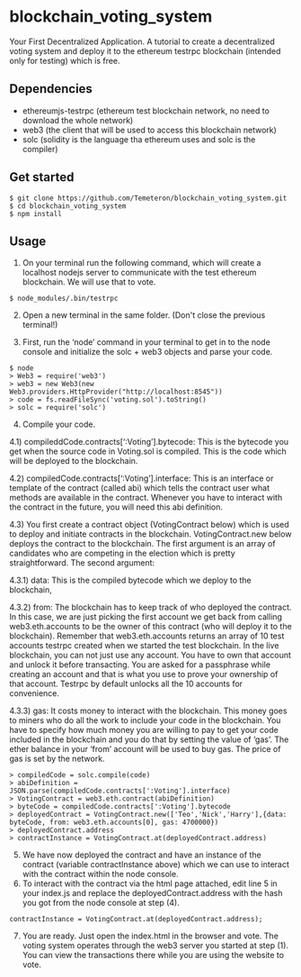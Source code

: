 # blockchain_voting_system
Your First Decentralized Application. A tutorial to create a decentralized voting system and deploy it to the ethereum testrpc blockchain (intended only for testing) which is free.

## Dependencies

* ethereumjs-testrpc (ethereum test blockchain network, no need to download the whole network)
* web3 (the client that will be used to access this blockchain network)
* solc (solidity is the language tha ethereum uses and solc is the compiler)

## Get started
```
$ git clone https://github.com/Temeteron/blockchain_voting_system.git
$ cd blockchain_voting_system
$ npm install
```

## Usage

1) On your terminal run the following command, which will create a localhost nodejs server to communicate with the test ethereum blockchain. We will use that to vote.
```
$ node_modules/.bin/testrpc
```

2) Open a new terminal in the same folder. (Don't close the previous terminal!)

3) First, run the ‘node’ command in your terminal to get in to the node console and initialize the solc + web3 objects and parse your code.
```
$ node
> Web3 = require('web3')
> web3 = new Web3(new Web3.providers.HttpProvider("http://localhost:8545"))
> code = fs.readFileSync('voting.sol').toString()
> solc = require('solc')
```
4) Compile your code.

4.1) compileddCode.contracts[‘:Voting’].bytecode: This is the bytecode you get when the source code in Voting.sol is compiled. This is the code which will be deployed to the blockchain.

4.2) compiledCode.contracts[‘:Voting’].interface: This is an interface or template of the contract (called abi) which tells the contract user what methods are available in the contract. Whenever you have to interact with the contract in the future, you will need this abi definition.

4.3) You first create a contract object (VotingContract below) which is used to deploy and initiate contracts in the blockchain. VotingContract.new below deploys the contract to the blockchain. The first argument is an array of candidates who are competing in the election which is pretty straightforward. 
The second argument: 

4.3.1) data: This is the compiled bytecode which we deploy to the blockchain, 

4.3.2) from: The blockchain has to keep track of who deployed the contract. In this case, we are just picking the first account we get back from calling web3.eth.accounts to be the owner of this contract (who will deploy it to the blockchain). Remember that web3.eth.accounts returns an array of 10 test accounts testrpc created when we started the test blockchain. In the live blockchain, you can not just use any account. You have to own that account and unlock it before transacting. You are asked for a passphrase while creating an account and that is what you use to prove your ownership of that account. Testrpc by default unlocks all the 10 accounts for convenience. 

4.3.3) gas: It costs money to interact with the blockchain. This money goes to miners who do all the work to include your code in the blockchain. You have to specify how much money you are willing to pay to get your code included in the blockchain and you do that by setting the value of ‘gas’. The ether balance in your ‘from’ account will be used to buy gas. The price of gas is set by the network.
```
> compiledCode = solc.compile(code)
> abiDefinition = JSON.parse(compiledCode.contracts[':Voting'].interface)
> VotingContract = web3.eth.contract(abiDefinition)
> byteCode = compiledCode.contracts[':Voting'].bytecode
> deployedContract = VotingContract.new(['Teo','Nick','Harry'],{data: byteCode, from: web3.eth.accounts[0], gas: 4700000})
> deployedContract.address
> contractInstance = VotingContract.at(deployedContract.address)
```
5) We have now deployed the contract and have an instance of the contract (variable contractInstance above) which we can use to interact with the contract within the node console.
6) To interact with the contract via the html page attached, edit line 5 in your index.js and replace the deployedContract.address with the hash you got from the node console at step (4).
```
contractInstance = VotingContract.at(deployedContract.address);
```
7) You are ready. Just open the index.html in the browser and vote. The voting system operates through the web3 server you started at step (1). You can view the transactions there while you are using the website to vote.
